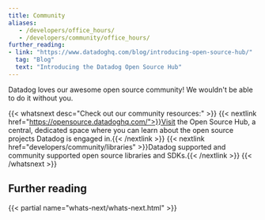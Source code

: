```yaml
---
title: Community
aliases:
   - /developers/office_hours/
   - /developers/community/office_hours/
further_reading:
- link: "https://www.datadoghq.com/blog/introducing-open-source-hub/"
  tag: "Blog"
  text: "Introducing the Datadog Open Source Hub"
---
```


Datadog loves our awesome open source community! We wouldn't be able to do it without you.

{{< whatsnext desc="Check out our community resources:" >}}
    {{< nextlink href="https://opensource.datadoghq.com/">}}Visit the Open Source Hub, a central, dedicated space where you can learn about the open source projects Datadog is engaged in.{{< /nextlink >}}
    {{< nextlink href="developers/community/libraries" >}}Datadog supported and community supported open source libraries and SDKs.{{< /nextlink >}}
{{< /whatsnext >}}

## Further reading

{{< partial name="whats-next/whats-next.html" >}}
